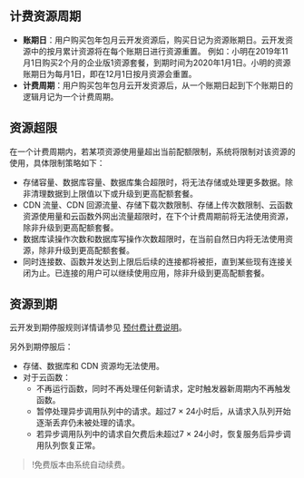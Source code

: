 ## 计费资源周期

- **账期日**：用户购买包年包月云开发资源后，购买日记为资源账期日。云开发资源中的按月累计资源将在每个账期日进行资源重置。
例如：小明在2019年11月1日购买2个月的企业版1资源套餐，到期时间为2020年1月1日。小明的资源账期日为每月1日，即在12月1日按月资源会重置。
- **计费周期**：用户购买包年包月云开发资源后，从一个账期日起到下个账期日的逻辑月记为一个计费周期。

## 资源超限
在一个计费周期内，若某项资源使用量超出当前配额限制，系统将限制对该资源的使用，具体限制策略如下：

- 存储容量、数据库容量、数据库集合超限时，将无法存储或处理更多数据。除非清理数据到上限值以下或升级到更高配额套餐。
- CDN 流量、CDN 回源流量、存储下载次数限制、存储上传次数限制、云函数资源使用量和云函数外网出流量超限时，在下个计费周期前将无法使用资源，除非升级到更高配额套餐。
- 数据库读操作次数和数据库写操作次数超限时，在当前自然日内将无法使用资源，除非升级到更高配额套餐。
- 同时连接数、函数并发达到上限后后续的连接都将被拒，直到某些现有连接关闭为止。已连接的用户可以继续使用应用，除非升级到更高配额套餐。



## 资源到期
云开发到期停服规则详情请参见 [预付费计费说明](https://cloud.tencent.com/document/product/555/9618)。

另外到期停服后：
- 存储、数据库和 CDN 资源均无法使用。
- 对于云函数：
  - 不再运行函数，同时不再处理任何新请求，定时触发器新周期内不再触发函数。
  - 暂停处理异步调用队列中的请求。超过7 × 24小时后，从请求入队列开始逐渐丢弃仍未被处理的请求。
  - 若异步调用队列中的请求自欠费后未超过7 × 24小时，恢复服务后异步调用队列恢复正常。


>!免费版本由系统自动续费。
